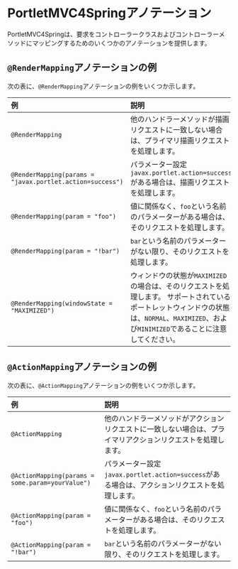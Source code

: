 # PortletMVC4Springアノテーション

PortletMVC4Springは、要求をコントローラークラスおよびコントローラーメソッドにマッピングするためのいくつかのアノテーションを提供します。

## `@RenderMapping`アノテーションの例

次の表に、`@RenderMapping`アノテーションの例をいくつか示します。

| 例                                                         | 説明                                                                                                                  |
|:--------------------------------------------------------- |:------------------------------------------------------------------------------------------------------------------- |
| `@RenderMapping`                                          | 他のハンドラーメソッドが描画リクエストに一致しない場合は、プライマリ描画リクエストを処理します。                                                                    |
| `@RenderMapping(params = "javax.portlet.action=success")` | パラメーター設定`javax.portlet.action=success`がある場合は、描画リクエストを処理します。                                                         |
| `@RenderMapping(param = "foo")`                           | 値に関係なく、`foo`という名前のパラメーターがある場合は、そのリクエストを処理します。                                                                       |
| `@RenderMapping(param = "!bar")`                          | `bar`という名前のパラメーターがない限り、そのリクエストを処理します。                                                                               |
| `@RenderMapping(windowState = "MAXIMIZED")`               | ウィンドウの状態が`MAXIMIZED`の場合は、そのリクエストを処理します。 サポートされているポートレットウィンドウの状態は、`NORMAL`、`MAXIMIZED`、および`MINIMIZED`であることに注意してください。 |

## `@ActionMapping`アノテーションの例

次の表に、`@ActionMapping`アノテーションの例をいくつか示します。

| 例                                                | 説明                                                             |
|:------------------------------------------------ |:-------------------------------------------------------------- |
| `@ActionMapping`                                 | 他のハンドラーメソッドがアクションリクエストに一致しない場合は、プライマリアクションリクエストを処理します。         |
| `@ActionMapping(params = some.param=yourValue")` | パラメーター設定`javax.portlet.action=success`がある場合は、アクションリクエストを処理します。 |
| `@ActionMapping(param = "foo")`                  | 値に関係なく、`foo`という名前のパラメーターがある場合は、そのリクエストを処理します。                  |
| `@ActionMapping(param = "!bar")`                 | `bar`という名前のパラメーターがない限り、そのリクエストを処理します。                          |